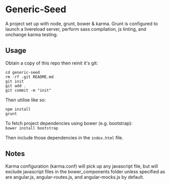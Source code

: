 # Generic-Seed
A project set up with node, grunt, bower & karma. Grunt is configured to launch a livereload server, perform sass compilation, js linting, and onchange karma testing. 

## Usage
Obtain a copy of this repo then reinit it's git:  

    cd generic-seed
    rm -rf .git README.md
    git init
    git add .
    git commit -m "init" 

Then utilise like so: 


    npm install  
    grunt

To fetch project dependencies using bower (e.g. bootstrap):  
``bower install bootstrap``

Then include those dependencies in the ``index.html`` file. 

## Notes
Karma configuration (karma.conf) will pick up any javascript file, but will exclude javascript files in the bower_components folder unless specified as are angular.js, angular-routes.js, and angular-mocks.js by default.


